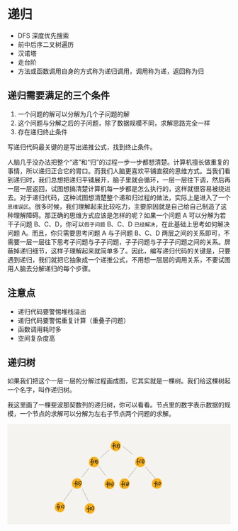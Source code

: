 # 递归

- DFS 深度优先搜索
- 前中后序二叉树遍历
- 汉诺塔
- 走台阶
- 方法或函数调用自身的方式称为递归调用，调用称为递，返回称为归

## 递归需要满足的三个条件

1. 一个问题的解可以分解为几个子问题的解
2. 这个问题与分解之后的子问题，除了数据规模不同，求解思路完全一样
3. 存在递归终止条件

写递归代码最关键的是写出递推公式，找到终止条件。

人脑几乎没办法把整个“递”和“归”的过程一步一步都想清楚。计算机擅长做重复的事情，所以递归正合它的胃口。而我们人脑更喜欢平铺直叙的思维方式。当我们看到递归时，我们总想把递归平铺展开，脑子里就会循环，一层一层往下调，然后再一层一层返回，试图想搞清楚计算机每一步都是怎么执行的，这样就很容易被绕进去。对于递归代码，这种试图想清楚整个递和归过程的做法，实际上是进入了一个`思维误区`。很多时候，我们理解起来比较吃力，主要原因就是自己给自己制造了这种理解障碍。那正确的思维方式应该是怎样的呢？如果一个问题 A 可以分解为若干子问题 B、C、D，你可以`假子问题` B、C、D `已经解决`，在此基础上思考如何解决问题 A。而且，你只需要思考问题 A 与子问题 B、C、D 两层之间的关系即可，不需要一层一层往下思考子问题与子子问题，子子问题与子子子问题之间的关系。屏蔽掉递归细节，这样子理解起来就简单多了。因此，编写递归代码的关键是，只要遇到递归，我们就把它抽象成一个递推公式，不用想一层层的调用关系，不要试图用人脑去分解递归的每个步骤。

## 注意点

- 递归代码要警惕堆栈溢出
- 递归代码要警惕重复计算（重叠子问题）
- 函数调用耗时多
- 空间复杂度高

## 递归树

如果我们把这个一层一层的分解过程画成图，它其实就是一棵树。我们给这棵树起一个名字，叫作递归树。

我这里画了一棵斐波那契数列的递归树，你可以看看。节点里的数字表示数据的规模，一个节点的求解可以分解为左右子节点两个问题的求解。

![recursion-tree.png](./images/recursion-tree.png)